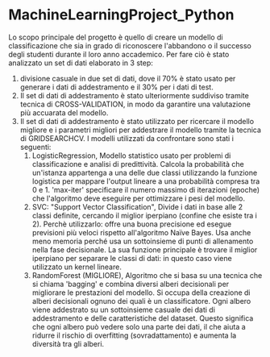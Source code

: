 # MachineLearningProject_Python
Lo scopo principale del progetto è quello di creare un modello di classificazione che sia in grado di riconoscere l'abbandono o il successo degli studenti durante il loro anno accademico.
Per fare ciò è stato analizzato un set di dati elaborato in 3 step: 
1. divisione casuale in due set di dati, dove il 70% è stato usato per generare i dati di addestramento e il 30% per i dati di test. 
2. Il set di dati di addestramento è stato ulteriormente suddiviso tramite tecnica di CROSS-VALIDATION, in modo da garantire una valutazione più accuarata del modello. 
3. Il set di dati di addestramento è stato utilizzato per ricercare il modello migliore e i parametri migliori per addestrare il modello tramite la tecnica di GRIDSEARCHCV.
I modelli utilizzati da confrontare sono stati i seguenti:
   1. LogisticRegression,
      Modello statistico usato per problemi di classificazione e analisi di predittività. Calcola la probabilità che un'istanza appartenga a una delle due classi utilizzando la funzione       
      logistica per mappare l'output lineare a una probabilità compresa tra 0 e 1.
      'max-iter' specificare il numero massimo di iterazioni (epoche) che l'algoritmo deve eseguire per ottimizzare i pesi del modello.
   2. SVC: "Support Vector Classification",
      Divide i dati in base alle 2 classi definite, cercando il miglior iperpiano (confine che esiste tra i 2).
      Perchè utilizzarlo: offre una buona precisione ed esegue previsioni più veloci rispetto all'algoritmo Naïve Bayes. Usa anche meno memoria perché usa un sottoinsieme di punti di 
      allenamento nella fase decisionale. La sua funzione principale è trovare il miglior iperpiano per separare le classi di dati: in questo caso viene utilizzato un kernel lineare. 
   3. RandomForest (MIGLIORE),
      Algoritmo che si basa su una tecnica che si chiama 'bagging'  e combina diversi alberi decisionali per migliorare le prestazioni del modello.
      Si occupa della creazione di alberi decisionali ognuno dei quali è un classificatore. Ogni albero viene addestrato su un sottoinsieme casuale dei dati di addestramento e delle 
      caratteristiche del dataset. Questo significa che ogni albero può vedere solo una parte dei dati, il che aiuta a ridurre il rischio di overfitting (sovradattamento) e aumenta la 
      diversità tra gli alberi.
